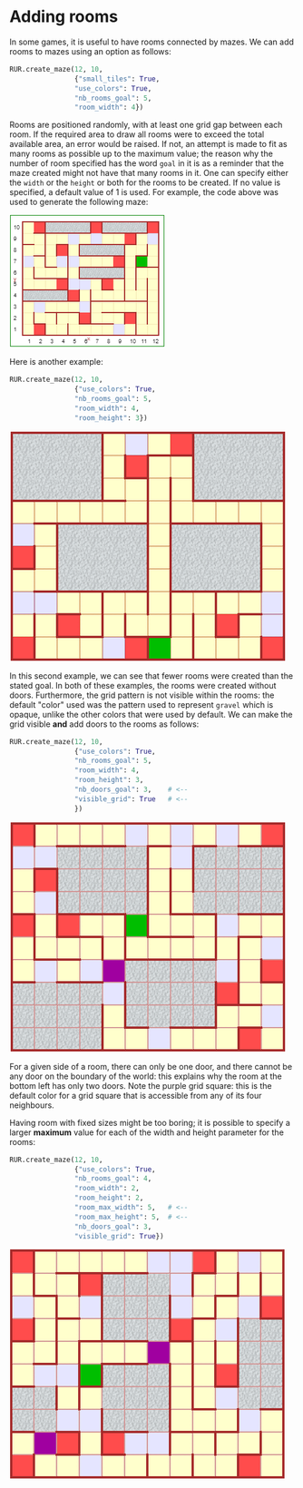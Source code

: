 # Adding rooms

In some games, it is useful to have rooms connected by mazes. We can add rooms to mazes using an option as follows:

```py
RUR.create_maze(12, 10,
                {"small_tiles": True,
                "use_colors": True,
                "nb_rooms_goal": 5,
                "room_width": 4})
```

Rooms are positioned randomly, with at least one grid gap between each room. If the required area to draw all rooms were to exceed the total available area, an error would be raised.  If not, an attempt is made to fit as many rooms as possible up to the maximum value; the reason why the number of room specified has the word `goal` in it is as a reminder that the maze created might not have that many rooms in it.  One can specify either the `width` or the `height` or both for the rooms to be created. If no value is specified, a default value of 1 is used. For example, the code above was used to generate the following maze:

![](/assets/maze_rooms1.png)

Here is another example:

```py
RUR.create_maze(12, 10,
                {"use_colors": True,
                "nb_rooms_goal": 5,
                "room_width": 4,
                "room_height": 3})
```

![](/assets/maze_rooms2.png)

In this second example, we can see that fewer rooms were created than the stated goal.  In both of these examples, the rooms were created without doors. Furthermore, the grid pattern is not visible within the rooms: the default "color" used was the pattern used to represent `gravel` which is opaque, unlike the other colors that were used by default.  We can make the grid visible **and** add doors to the rooms as follows:

```py
RUR.create_maze(12, 10,
                {"use_colors": True,
                "nb_rooms_goal": 5,
                "room_width": 4,
                "room_height": 3,
                "nb_doors_goal": 3,    # <--
                "visible_grid": True   # <--
                })
```

![](/assets/maze_rooms3.png)

For a given side of a room, there can only be one door, and there cannot be any door on the boundary of the world: this explains why the room at the bottom left has only two doors.  Note the purple grid square: this is the default color for a grid square that is accessible from any of its four neighbours.

Having room with fixed sizes might be too boring; it is possible to specify a larger **maximum** value for each of the width and height parameter for the rooms:

```py
RUR.create_maze(12, 10,
                {"use_colors": True,
                "nb_rooms_goal": 4,
                "room_width": 2,
                "room_height": 2,
                "room_max_width": 5,   # <--
                "room_max_height": 5,  # <--
                "nb_doors_goal": 3,
                "visible_grid": True})
```

![](/assets/maze_rooms4.png)